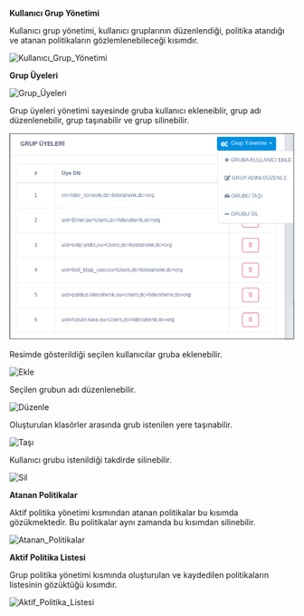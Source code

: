 **Kullanıcı Grup Yönetimi**

Kullanıcı grup yönetimi, kullanıcı gruplarının düzenlendiği, politika atandığı ve atanan politikaların
gözlemlenebileceği kısımdır.

![Kullanıcı_Grup_Yönetimi](../images/kullanicigrupyönetimi/kullanicigrupyonetimi.png)


**Grup Üyeleri**


![Grup_Üyeleri](../images/kullanicigrupyönetimi/grupuyeleri.png)

Grup üyeleri yönetimi sayesinde gruba kullanıcı ekleneiblir, grup adı düzenlenebilir, grup taşınabilir ve grup silinebilir.

![Yönetim](../images/kullanicigrupyönetimi/grupyönetimi.png)

Resimde gösterildiği seçilen kullanıcılar gruba eklenebilir.

![Ekle](../images/kullanicigrupyönetimi/kullanicigrubunauyeekle.png)

Seçilen grubun adı düzenlenebilir.

![Düzenle](../images/kullanicigrupyönetimi/grupadiniduzenle.png)

Oluşturulan klasörler arasında grub istenilen yere taşınabilir.

![Taşı](../images/kullanicigrupyönetimi/tasikayit.png)

Kullanıcı grubu istenildiği takdirde silinebilir.

![Sil](../images/kullanicigrupyönetimi/sil.png)

**Atanan Politikalar**

Aktif politika yönetimi kısmından atanan politikalar bu kısımda gözükmektedir. Bu politikalar aynı zamanda bu kısımdan silinebilir.

![Atanan_Politikalar](../images/kullanicigrupyönetimi/atananpolitikalar.png)

**Aktif Politika Listesi**

Grup politika yönetimi kısmında oluşturulan ve kaydedilen politikaların listesinin gözüktüğü kısımdır.

![Aktif_Politika_Listesi](../images/kullanicigrupyönetimi/aktifpolitikalistesi.png)
